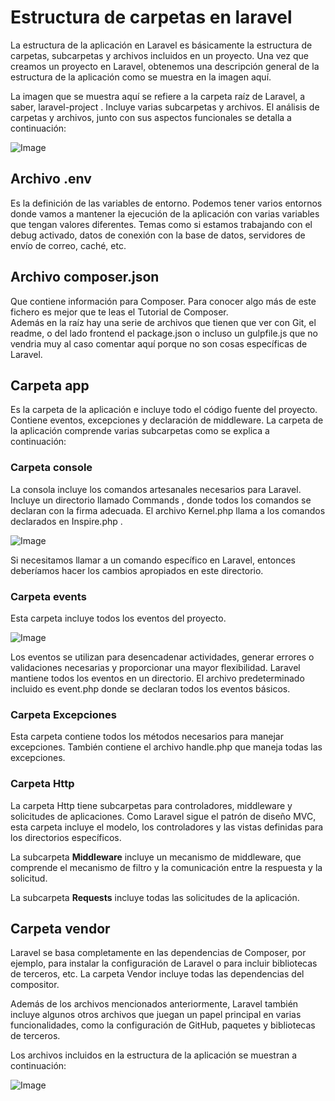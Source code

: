 # Estructura de carpetas en laravel

La estructura de la aplicación en Laravel es básicamente la estructura de carpetas, subcarpetas y archivos incluidos en un proyecto. Una vez que creamos un proyecto en Laravel, obtenemos una descripción general de la estructura de la aplicación como se muestra en la imagen aquí.

La imagen que se muestra aquí se refiere a la carpeta raíz de Laravel, a saber, laravel-project . Incluye varias subcarpetas y archivos. El análisis de carpetas y archivos, junto con sus aspectos funcionales se detalla a continuación:

![Image](https://martamaleyka.github.io/Curso-de-Laravel/Imagenes/esructura.jpg)


## Archivo .env
Es la definición de las variables de entorno. Podemos tener varios entornos donde vamos a mantener la ejecución de la aplicación con varias variables que tengan valores diferentes. Temas como si estamos trabajando con el debug activado, datos de conexión con la base de datos, servidores de envío de correo, caché, etc.

## Archivo composer.json
Que contiene información para Composer. Para conocer algo más de este fichero es mejor que te leas el Tutorial de Composer.<br>
Además en la raíz hay una serie de archivos que tienen que ver con Git, el readme, o del lado frontend el package.json o incluso un gulpfile.js que no vendria muy al caso comentar aquí porque no son cosas específicas de Laravel.

## Carpeta app
Es la carpeta de la aplicación e incluye todo el código fuente del proyecto. Contiene eventos, excepciones y declaración de middleware. La carpeta de la aplicación comprende varias subcarpetas como se explica a continuación:
### Carpeta console
La consola incluye los comandos artesanales necesarios para Laravel. Incluye un directorio llamado Commands , donde todos los comandos se declaran con la firma adecuada. El archivo Kernel.php llama a los comandos declarados en Inspire.php .

![Image](https://martamaleyka.github.io/Curso-de-Laravel/Imagenes/console.jpg)

Si necesitamos llamar a un comando específico en Laravel, entonces deberíamos hacer los cambios apropiados en este directorio.

### Carpeta events
Esta carpeta incluye todos los eventos del proyecto.

![Image](https://martamaleyka.github.io/Curso-de-Laravel/Imagenes/events.jpg)

Los eventos se utilizan para desencadenar actividades, generar errores o validaciones necesarias y proporcionar una mayor flexibilidad. Laravel mantiene todos los eventos en un directorio. El archivo predeterminado incluido es event.php donde se declaran todos los eventos básicos.

### Carpeta Excepciones
Esta carpeta contiene todos los métodos necesarios para manejar excepciones. También contiene el archivo handle.php que maneja todas las excepciones.

### Carpeta Http
La carpeta Http tiene subcarpetas para controladores, middleware y solicitudes de aplicaciones. Como Laravel sigue el patrón de diseño MVC, esta carpeta incluye el modelo, los controladores y las vistas definidas para los directorios específicos.

La subcarpeta **Middleware** incluye un mecanismo de middleware, que comprende el mecanismo de filtro y la comunicación entre la respuesta y la solicitud.

La subcarpeta **Requests** incluye todas las solicitudes de la aplicación.

## Carpeta vendor
Laravel se basa completamente en las dependencias de Composer, por ejemplo, para instalar la configuración de Laravel o para incluir bibliotecas de terceros, etc. La carpeta Vendor incluye todas las dependencias del compositor.

Además de los archivos mencionados anteriormente, Laravel también incluye algunos otros archivos que juegan un papel principal en varias funcionalidades, como la configuración de GitHub, paquetes y bibliotecas de terceros.

Los archivos incluidos en la estructura de la aplicación se muestran a continuación:

![Image](https://martamaleyka.github.io/Curso-de-Laravel/Imagenes/vendor.jpg)
